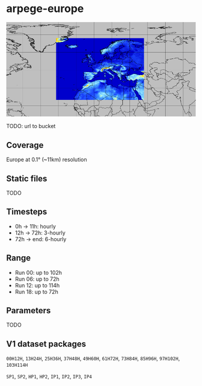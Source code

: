 # arpege-europe

![](../img/domain-arpege-europe.jpg)

TODO: url to bucket

## Coverage
Europe at 0.1° (~11km) resolution

## Static files

TODO

## Timesteps

* 0h → 11h: hourly
* 12h → 72h: 3-hourly
* 72h → end: 6-hourly

## Range

* Run 00: up to 102h
* Run 06: up to 72h
* Run 12: up to 114h
* Run 18: up to 72h

## Parameters

TODO

## V1 dataset packages

`00H12H`, `13H24H`, `25H36H`, `37H48H`, `49H60H`, `61H72H`, `73H84H`, `85H96H`, `97H102H`, `103H114H`

`SP1`, `SP2`, `HP1`, `HP2`, `IP1`, `IP2`, `IP3`, `IP4`
